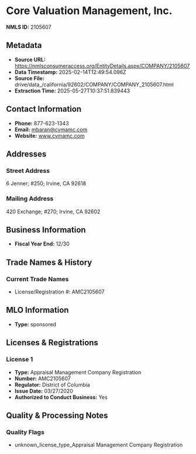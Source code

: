 # Core Valuation Management, Inc.

**NMLS ID:** 2105607

## Metadata
- **Source URL:** https://nmlsconsumeraccess.org/EntityDetails.aspx/COMPANY/2105607
- **Data Timestamp:** 2025-02-14T12:49:54.096Z
- **Source File:** drive/data_/california/92602/COMPANY/COMPANY_2105607.html
- **Extraction Time:** 2025-05-27T10:37:51.839443

## Contact Information
- **Phone:** 877-623-1343
- **Email:** mbaran@cvmamc.com
- **Website:** www.cvmamc.com

## Addresses
### Street Address
6 Jenner; #250; Irvine, CA 92618

### Mailing Address
420 Exchange; #270; Irvine, CA 92602

## Business Information
- **Fiscal Year End:** 12/30

## Trade Names & History
### Current Trade Names
- License/Registration #: AMC2105607

## MLO Information
- **Type:** sponsored

## Licenses & Registrations

### License 1
- **Type:** Appraisal Management Company Registration
- **Number:** AMC2105607
- **Regulator:** District of Columbia
- **Issue Date:** 03/27/2020
- **Authorized to Conduct Business:** Yes

## Quality & Processing Notes
### Quality Flags
- unknown_license_type_Appraisal Management Company Registration
